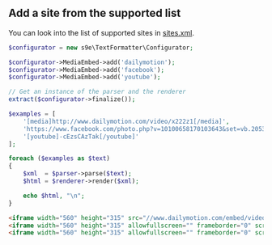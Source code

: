 ## Add a site from the supported list

You can look into the list of supported sites in [sites.xml](https://github.com/s9e/TextFormatter/blob/master/src/Plugins/MediaEmbed/Configurator/sites.xml).

```php
$configurator = new s9e\TextFormatter\Configurator;

$configurator->MediaEmbed->add('dailymotion');
$configurator->MediaEmbed->add('facebook');
$configurator->MediaEmbed->add('youtube');

// Get an instance of the parser and the renderer
extract($configurator->finalize());

$examples = [
	'[media]http://www.dailymotion.com/video/x222z1[/media]',
	'https://www.facebook.com/photo.php?v=10100658170103643&set=vb.20531316728&type=3&theater',
	'[youtube]-cEzsCAzTak[/youtube]'
];

foreach ($examples as $text)
{
	$xml  = $parser->parse($text);
	$html = $renderer->render($xml);

	echo $html, "\n";
}
```
```html
<iframe width="560" height="315" src="//www.dailymotion.com/embed/video/x222z1" allowfullscreen="" frameborder="0" scrolling="no"></iframe>
<iframe width="560" height="315" allowfullscreen="" frameborder="0" scrolling="no" src="https://www.facebook.com/video/embed?video_id=10100658170103643"></iframe>
<iframe width="560" height="315" allowfullscreen="" frameborder="0" scrolling="no" src="//www.youtube.com/embed/-cEzsCAzTak"></iframe>
```
